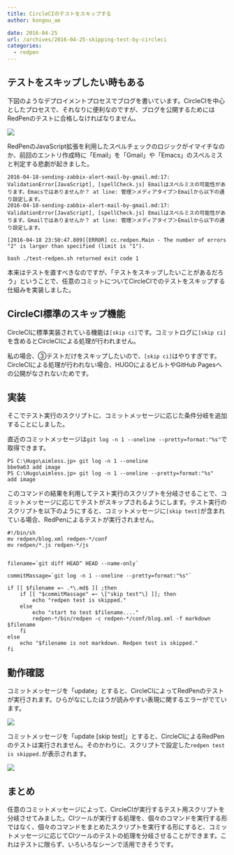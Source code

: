```yaml
---
title: CircleCIのテストをスキップする
author: kongou_ae
date: 2016-04-25
url: /archives/2016-04-25-skipping-test-by-circleci
categories:
  - redpen
---
```


## テストをスキップしたい時もある

下図のようなデプロイメントプロセスでブログを書いています。CircleCIを中心としたプロセスで、それなりに便利なのですが、ブログを公開するためにはRedPenのテストに合格しなければなりません。

![](http://aimless.jp/blog/images/2016-04-25-001.png)

RedPenのJavaScript拡張を利用したスペルチェックのロジックがイマイチなのか、前回のエントリ作成時に「Email」を「Gmail」や「Emacs」のスペルミスと判定する悲劇が起きました。

```
2016-04-18-sending-zabbix-alert-mail-by-gmail.md:17: ValidationError[JavaScript], [spellCheck.js] Emailはスペルミスの可能性があります。Emacsではありませんか？ at line: 管理＞メディアタイプ＞Emailから以下の通り設定します。
2016-04-18-sending-zabbix-alert-mail-by-gmail.md:17: ValidationError[JavaScript], [spellCheck.js] Emailはスペルミスの可能性があります。Gmailではありませんか？ at line: 管理＞メディアタイプ＞Emailから以下の通り設定します。

[2016-04-18 23:50:47.809][ERROR] cc.redpen.Main - The number of errors "2" is larger than specified (limit is "1").

bash ./test-redpen.sh returned exit code 1
```

本来はテストを直すべきなのですが、「テストをスキップしたいことがあるだろう」ということで、任意のコミットについてCircleCIでのテストをスキップする仕組みを実装しました。

## CircleCI標準のスキップ機能

CircleCIに標準実装されている機能は`[skip ci]`です。コミットログに`[skip ci]`を含めるとCircleCIによる処理が行われません。

私の場合、③テストだけをスキップしたいので、`[skip ci]`はやりすぎです。CircleCIによる処理が行われない場合、HUGOによるビルトやGitHub Pagesへの公開がなされないためです。

## 実装

そこでテスト実行のスクリプトに、コミットメッセージに応じた条件分岐を追加することにしました。

直近のコミットメッセージは`git log -n 1 --oneline --pretty=format:"%s"`で取得できます。

```
PS C:\Hugo\aimless.jp> git log -n 1 --oneline
bbe9a63 add image
PS C:\Hugo\aimless.jp> git log -n 1 --oneline --pretty=format:"%s"
add image
```

このコマンドの結果を利用してテスト実行のスクリプトを分岐させることで、コミットメッセージに応じてテストがスキップされるようにします。テスト実行のスクリプトを以下のようにすると、コミットメッセージに`[skip test]`が含まれている場合、RedPenによるテストが実行されません。

```
#!/bin/sh
mv redpen/blog.xml redpen-*/conf
mv redpen/*.js redpen-*/js


filename=`git diff HEAD^ HEAD --name-only`

commitMassage=`git log -n 1 --oneline --pretty=format:"%s"`

if [[ $filename =~ .*\.md$ ]] ;then
    if [[ "$commitMassage" =~ \["skip test"\] ]]; then
        echo "redpen test is skipped."
    else
        echo "start to test $filename...."
        redpen-*/bin/redpen -c redpen-*/conf/blog.xml -f markdown $filename
    fi
else
    echo "$filename is not markdown. Redpen test is skipped."
fi
```

## 動作確認

コミットメッセージを「update」とすると、CircleCIによってRedPenのテストが実行されます。ひらがなにしたほうが読みやすい表現に関するエラーがでています。

![](http://aimless.jp/blog/images/2016-04-25-002.png)

コミットメッセージを「update [skip test]」とすると、CircleCIによるRedPenのテストは実行されません。そのかわりに、スクリプトで設定した`redpen test is skipped.`が表示されます。

![](http://aimless.jp/blog/images/2016-04-25-003.png)

## まとめ

任意のコミットメッセージによって、CircleCIが実行するテスト用スクリプトを分岐させてみました。CIツールが実行する処理を、個々のコマンドを実行する形ではなく、個々のコマンドをまとめたスクリプトを実行する形にすると、コミットメッセージに応じてCIツールのテストの処理を分岐させることができます。これはテストに限らず、いろいろなシーンで活用できそうです。
